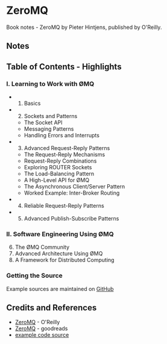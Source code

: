 # ZeroMQ

Book notes - ZeroMQ by Pieter Hintjens, published by O'Reilly.

## Notes

## Table of Contents - Highlights

### I. Learning to Work with ØMQ

* 1. Basics
* 2. Sockets and Patterns
  * The Socket API
  * Messaging Patterns
  * Handling Errors and Interrupts
* 3. Advanced Request-Reply Patterns
  * The Request-Reply Mechanisms
  * Request-Reply Combinations
  * Exploring ROUTER Sockets
  * The Load-Balancing Pattern
  * A High-Level API for ØMQ
  * The Asynchronous Client/Server Pattern
  * Worked Example: Inter-Broker Routing
* 4. Reliable Request-Reply Patterns
* 5. Advanced Publish-Subscribe Patterns

### II. Software Engineering Using ØMQ

6. The ØMQ Community
7. Advanced Architecture Using ØMQ
8. A Framework for Distributed Computing

### Getting the Source

Example sources are maintained on [GitHub](https://github.com/booksbyus/zguide/tree/master/examples)

## Credits and References

* [ZeroMQ](https://learning.oreilly.com/library/view/zeromq/9781449334437/) - O'Reilly
* [ZeroMQ](https://www.goodreads.com/book/show/15812621-zeromq) - goodreads
* [example code source](https://github.com/booksbyus/zguide/tree/master/examples)
